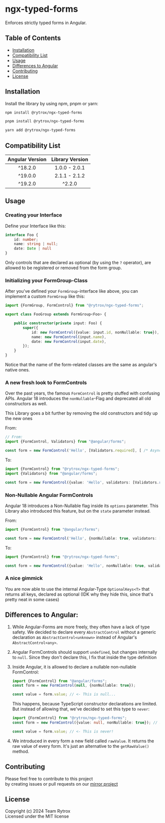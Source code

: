 # ngx-typed-forms

Enforces strictly typed forms in Angular.

## Table of Contents
- [Installation](#installation)
- [Compatibility List](#compatibility-list)
- [Usage](#usage)
- [Differences to Angular](#differences-to-angular)
- [Contributing](#contributing)
- [License](#license)

## Installation
Install the library by using npm, pnpm or yarn:

```bash
npm install @rytrox/ngx-typed-forms
```

```bash
pnpm install @rytrox/ngx-typed-forms
```

```bash
yarn add @rytrox/ngx-typed-forms
```

## Compatibility List

| Angular Version | Library Version |
|:---------------:|:---------------:|
|     ^18.2.0     |  1.0.0 - 2.0.1  |
|     ^19.0.0     |  2.1.1 - 2.1.2  |
|     ^19.2.0     |     ^2.2.0      |


## Usage

### Creating your Interface

Define your Interface like this:

```ts
interface Foo {
    id: number;
    name: string | null;
    date: Date | null
}
```
Only controls that are declared as optional (by using the `?` operator), are allowed to be registered or removed from the form group.

### Initializing your FormGroup-Class
After you've defined your `FormGroup`-interface like above, you can implement a custom `FormGroup` like this:

```ts
import {FormGroup, FormControl} from "@rytrox/ngx-typed-forms";

export class FooGroup extends FormGroup<Foo> {

    public constructor(private input: Foo) {
        super({
            id: new FormControl({value: input.id, nonNullable: true}),
            name: new FormControl(input.name),
            date: new FormControl(input.date),
        });
    }
}
```
Notice that the name of the form-related classes are the same as angular's native ones.

### A new fresh look to FormControls
Over the past years, the famous `FormControl` is pretty stuffed with confusing APIs. 
Angular 18 introduces the `nonNullable`-Flag and deprecated all old constructors as well. 

This Library goes a bit further by removing the old constructors and tidy up the new ones

From:
```ts
// From:
import {FormControl, Validators} from "@angular/forms";

const form = new FormControl('Hello', [Validators.required], [ /* Async-Validators here */]);
```

To:

```ts
import {FormControl} from "@rytrox/ngx-typed-forms";
import {Validators} from "@angular/forms";

const form = new FormControl({value: 'Hello', validators: [Validators.required()], asyncValidators: [ /* Async-Validators here */ ]});
```

### Non-Nullable Angular FormControls
Angular 18 introduces a Non-Nullable flag inside its `options` parameter.
This Library also introduced this feature, but on the `state` parameter instead.

From:
```ts
import {FormControl} from "@angular/forms";

const form = new FormControl('Hello', {nonNullable: true, validators: [], asyncValidators: []});
```

To:

```ts
import {FormControl} from "@rytrox/ngx-typed-forms";

const form = new FormControl({value: 'Hello', nonNullable: true, validators: [], asyncValidators: []});
```

### A nice gimmick
You are now able to use the internal Angular-Type `OptionalKeys<T>` that returns all keys, declared as optional (IDK why they hide this, since that's pretty neat in some cases) 

## Differences to Angular:
1. While Angular-Forms are more freely, they often have a lack of type safety. 
   We decided to declare every `AbstractControl` without a generic declaration as `AbstractControl<unknown>` instead of Angular's `AbstractControl<any>`.

2. Angular FormControls should support `undefined`, but changes internally to `null`.
   Since they don't declare this, I fix that inside the type definition

3. Inside Angular, it is allowed to declare a nullable non-nullable FormControl:
   ```ts
   import {FormControl} from "@angular/forms"; 
   const form = new FormControl(null, {nonNullable: true});
   
   const value = form.value; // <- This is null...
   ```
   This happens, because TypeScript constructor declarations are limited.
   But instead of allowing that, we've decided to set this type to `never`:
   ```ts
   import {FormControl} from "@rytrox/ngx-typed-forms"; 
   const form = new FormControl({value: null, nonNullable: true}); // Sadly, I can't catch this...
   
   const value = form.value; // <- This is never!
   ```
4. We introduced in every form a new field called `rawValue`.
   It returns the raw value of every form. 
   It's just an alternative to the `getRawValue()` method.

## Contributing

Please feel free to contribute to this project  
by creating issues or pull requests on our [mirror project](https://github.com/Rytrox/ngx-typed-forms)

## License

Copyright (c) 2024 Team Rytrox  
Licensed under the MIT license  
